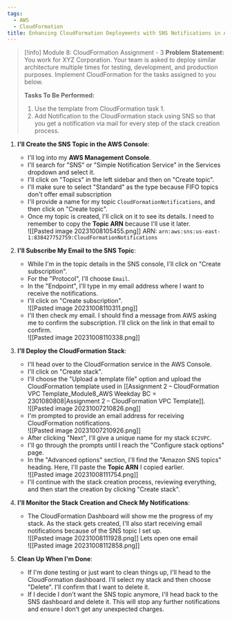 ```yaml
---
tags:
  - AWS
  - CloudFormation
title: Enhancing CloudFormation Deployments with SNS Notifications in AWS
---
```

<!--
**Mini-Project: Enhancing AWS Deployments with CloudFormation and SNS!** In this project, I deepened my AWS expertise by integrating CloudFormation with Simple Notification Service (SNS) to automate infrastructure deployment and receive real-time notifications. I created a standard SNS topic, subscribed to it via email, and linked it to my CloudFormation stack for ongoing updates. This allowed me to efficiently monitor the stack creation process and receive immediate alerts on every step, ensuring a smooth and informed deployment workflow. This practical project was a great exercise in combining various AWS services for enhanced operational efficiency.
-->
 
> [!info] Module 8: CloudFormation Assignment - 3 
> **Problem Statement:** 
> You work for XYZ Corporation. Your team is asked to deploy similar architecture multiple times for testing, development, and production purposes. Implement CloudFormation for the tasks assigned to you below. 
> 
> **Tasks To Be Performed:** 
> 1. Use the template from CloudFormation task 1. 
> 2. Add Notification to the CloudFormation stack using SNS so that you get a notification via mail for every step of the stack creation process.


1. **I'll Create the SNS Topic in the AWS Console**:
    - I'll log into my **AWS Management Console**.
    - I'll search for "SNS" or "Simple Notification Service" in the Services dropdown and select it.
    - I'll click on "Topics" in the left sidebar and then on "Create topic".
    - I'll make sure to select "Standard" as the type because FIFO topics don't offer email subscription
    - I'll provide a name for my topic `CloudFormationNotifications`, and then click on "Create topic".
    - Once my topic is created, I'll click on it to see its details. I need to remember to copy the **Topic ARN** because I'll use it later.
      <br>![[Pasted image 20231008105455.png]]
      ARN: `arn:aws:sns:us-east-1:838427752759:CloudFormationNotifications`
      
2. **I'll Subscribe My Email to the SNS Topic**:
    - While I'm in the topic details in the SNS console, I'll click on "Create subscription".
    - For the "Protocol", I'll choose `Email`.
    - In the "Endpoint", I'll type in my email address where I want to receive the notifications.
    - I'll click on "Create subscription".
      <br>![[Pasted image 20231008110311.png]]
    - I'll then check my email. I should find a message from AWS asking me to confirm the subscription. I'll click on the link in that email to confirm.
      <br>![[Pasted image 20231008110338.png]]
3. **I'll Deploy the CloudFormation Stack**:
    
    - I'll head over to the CloudFormation service in the AWS Console.
    - I'll click on "Create stack".
    - I'll choose the "Upload a template file" option and upload the CloudFormation template used in [[Assignment 2 – CloudFormation VPC Template_Module8_AWS Weekday BC = 2301080808|Assignment 2 – CloudFormation VPC Template]].
      <br>![[Pasted image 20231007210826.png]]
    - I'm prompted to provide an email address for receiving CloudFormation notifications.
      <br>![[Pasted image 20231007210926.png]]
    - After clicking "Next", I'll give a unique name for my stack `EC2VPC`.
    - I'll go through the prompts until I reach the "Configure stack options" page.
    - In the "Advanced options" section, I'll find the "Amazon SNS topics" heading. Here, I'll paste the **Topic ARN** I copied earlier.
      <br>![[Pasted image 20231008111754.png]]
    - I'll continue with the stack creation process, reviewing everything, and then start the creation by clicking "Create stack".
      
4. **I'll Monitor the Stack Creation and Check My Notifications**:
    
    - The CloudFormation Dashboard will show me the progress of my stack. As the stack gets created, I'll also start receiving email notifications because of the SNS topic I set up.
      <br>![[Pasted image 20231008111928.png]]
      Lets open one email
      <br>![[Pasted image 20231008112858.png]]
      
5. **Clean Up When I'm Done**:
    
    - If I'm done testing or just want to clean things up, I'll head to the CloudFormation dashboard. I'll select my stack and then choose "Delete". I'll confirm that I want to delete it.
    - If I decide I don't want the SNS topic anymore, I'll head back to the SNS dashboard and delete it. This will stop any further notifications and ensure I don't get any unexpected charges.



